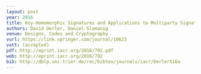 ```yaml
---
layout: post
year: 2016
title: Key-Homomorphic Signatures and Applications to Multiparty Signatures and Non-Interactive Zero-Knowledge
authors: David Derler, Daniel Slamanig
venue: Designs, Codes and Cryptography
vurl: https://link.springer.com/journal/10623
vatt: (accepted) 
pdf: http://eprint.iacr.org/2016/792.pdf
web: http://eprint.iacr.org/2016/792
bib: http://dblp.uni-trier.de/rec/bibtex/journals/iacr/DerlerS16a
---
```


